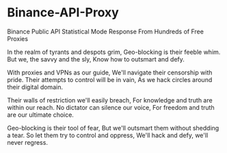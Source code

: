 # Binance-API-Proxy
Binance Public API Statistical Mode Response From Hundreds of Free Proxies


  In the realm of tyrants and despots grim,
  Geo-blocking is their feeble whim.
  But we, the savvy and the sly,
  Know how to outsmart and defy.
  
  With proxies and VPNs as our guide,
  We'll navigate their censorship with pride.
  Their attempts to control will be in vain,
  As we hack circles around their digital domain.
  
  Their walls of restriction we'll easily breach,
  For knowledge and truth are within our reach.
  No dictator can silence our voice,
  For freedom and truth are our ultimate choice.
  
  Geo-blocking is their tool of fear,
  But we'll outsmart them without shedding a tear.
  So let them try to control and oppress,
  We'll hack and defy, we'll never regress.
